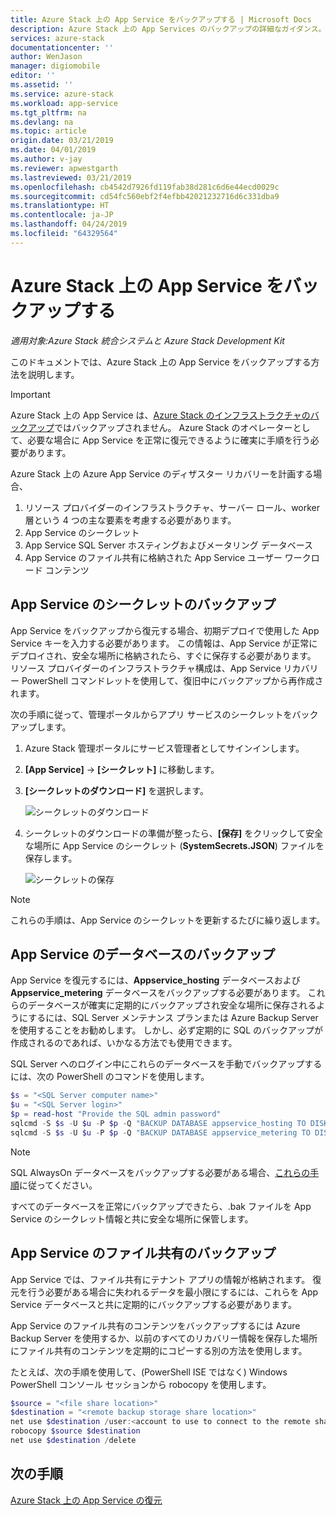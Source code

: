 ```yaml
---
title: Azure Stack 上の App Service をバックアップする | Microsoft Docs
description: Azure Stack 上の App Services のバックアップの詳細なガイダンス。
services: azure-stack
documentationcenter: ''
author: WenJason
manager: digiomobile
editor: ''
ms.assetid: ''
ms.service: azure-stack
ms.workload: app-service
ms.tgt_pltfrm: na
ms.devlang: na
ms.topic: article
origin.date: 03/21/2019
ms.date: 04/01/2019
ms.author: v-jay
ms.reviewer: apwestgarth
ms.lastreviewed: 03/21/2019
ms.openlocfilehash: cb4542d7926fd119fab38d281c6d6e44ecd0029c
ms.sourcegitcommit: cd54fc560ebf2f4efbb42021232716d6c331dba9
ms.translationtype: HT
ms.contentlocale: ja-JP
ms.lasthandoff: 04/24/2019
ms.locfileid: "64329564"
---
```

# <a name="back-up-app-service-on-azure-stack"></a>Azure Stack 上の App Service をバックアップする

*適用対象:Azure Stack 統合システムと Azure Stack Development Kit*  

このドキュメントでは、Azure Stack 上の App Service をバックアップする方法を説明します。

> [!IMPORTANT]
> Azure Stack 上の App Service は、[Azure Stack のインフラストラクチャのバックアップ](azure-stack-backup-infrastructure-backup.md)ではバックアップされません。 Azure Stack のオペレーターとして、必要な場合に App Service を正常に復元できるように確実に手順を行う必要があります。

Azure Stack 上の Azure App Service のディザスター リカバリーを計画する場合、
1. リソース プロバイダーのインフラストラクチャ、サーバー ロール、worker 層という 4 つの主な要素を考慮する必要があります。 
2. App Service のシークレット
3. App Service SQL Server ホスティングおよびメータリング データベース
4. App Service のファイル共有に格納された App Service ユーザー ワークロード コンテンツ   

## <a name="back-up-app-service-secrets"></a>App Service のシークレットのバックアップ
App Service をバックアップから復元する場合、初期デプロイで使用した App Service キーを入力する必要があります。 この情報は、App Service が正常にデプロイされ、安全な場所に格納されたら、すぐに保存する必要があります。 リソース プロバイダーのインフラストラクチャ構成は、App Service リカバリー PowerShell コマンドレットを使用して、復旧中にバックアップから再作成されます。

次の手順に従って、管理ポータルからアプリ サービスのシークレットをバックアップします。 

1. Azure Stack 管理ポータルにサービス管理者としてサインインします。

2. **[App Service]** -> **[シークレット]** に移動します。 

3. **[シークレットのダウンロード]** を選択します。

   ![シークレットのダウンロード](./media/app-service-back-up/download-secrets.png)

4. シークレットのダウンロードの準備が整ったら、**[保存]** をクリックして安全な場所に App Service のシークレット (**SystemSecrets.JSON**) ファイルを保存します。 

   ![シークレットの保存](./media/app-service-back-up/save-secrets.png)

> [!NOTE]
> これらの手順は、App Service のシークレットを更新するたびに繰り返します。

## <a name="back-up-the-app-service-databases"></a>App Service のデータベースのバックアップ
App Service を復元するには、**Appservice_hosting** データベースおよび **Appservice_metering** データベースをバックアップする必要があります。 これらのデータベースが確実に定期的にバックアップされ安全な場所に保存されるようにするには、SQL Server メンテナンス プランまたは Azure Backup Server を使用することをお勧めします。 しかし、必ず定期的に SQL のバックアップが作成されるのであれば、いかなる方法でも使用できます。

SQL Server へのログイン中にこれらのデータベースを手動でバックアップするには、次の PowerShell のコマンドを使用します。

  ```powershell
  $s = "<SQL Server computer name>"
  $u = "<SQL Server login>" 
  $p = read-host "Provide the SQL admin password"
  sqlcmd -S $s -U $u -P $p -Q "BACKUP DATABASE appservice_hosting TO DISK = '<path>\hosting.bak'"
  sqlcmd -S $s -U $u -P $p -Q "BACKUP DATABASE appservice_metering TO DISK = '<path>\metering.bak'"
  ```

> [!NOTE]
> SQL AlwaysOn データベースをバックアップする必要がある場合、[これらの手順](https://docs.microsoft.com/sql/database-engine/availability-groups/windows/configure-backup-on-availability-replicas-sql-server?view=sql-server-2017)に従ってください。 

すべてのデータベースを正常にバックアップできたら、.bak ファイルを App Service のシークレット情報と共に安全な場所に保管します。

## <a name="back-up-the-app-service-file-share"></a>App Service のファイル共有のバックアップ
App Service では、ファイル共有にテナント アプリの情報が格納されます。 復元を行う必要がある場合に失われるデータを最小限にするには、これらを App Service データベースと共に定期的にバックアップする必要があります。 

App Service のファイル共有のコンテンツをバックアップするには Azure Backup Server を使用するか、以前のすべてのリカバリー情報を保存した場所にファイル共有のコンテンツを定期的にコピーする別の方法を使用します。 

たとえば、次の手順を使用して、(PowerShell ISE ではなく) Windows PowerShell コンソール セッションから robocopy を使用します。

```powershell
$source = "<file share location>"
$destination = "<remote backup storage share location>"
net use $destination /user:<account to use to connect to the remote share in the format of domain\username> *
robocopy $source $destination
net use $destination /delete
```

## <a name="next-steps"></a>次の手順
[Azure Stack 上の App Service の復元](app-service-recover.md)
